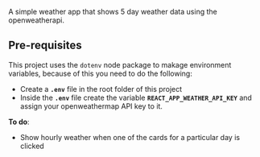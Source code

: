 A simple weather app that shows 5 day weather data using the openweatherapi.

## **Pre-requisites** 
This project uses the `dotenv` node package to makage environment variables, because of this you need to do the following: 

- Create a **`.env`** file in the root folder of this project 
- Inside the **`.env`** file create the variable **`REACT_APP_WEATHER_API_KEY`** and assign your openweathermap API key to it.

**To do**:
- Show hourly weather when one of the cards for a particular day is 
  clicked

